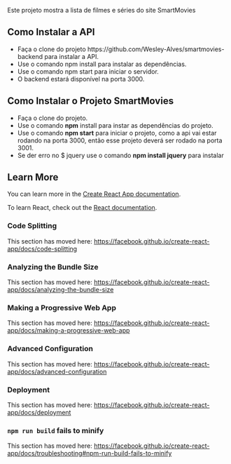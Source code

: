 Este projeto mostra a lista de filmes e séries do site SmartMovies

## Como Instalar a API

<ul>
  <li>Faça o clone do projeto https://github.com/Wesley-Alves/smartmovies-backend para instalar a API.<br/></li>
  <li>Use o comando npm install para instalar as dependências.<br/></li>
  <li>Use o comando npm start para iniciar o servidor.<br/></li>
  <li>O backend estará disponível na porta 3000.</li>
</ul>

## Como Instalar o Projeto SmartMovies
<ul>
  <li>Faça o clone do projeto.<br/></li>
  <li>Use o comando <strong>npm</strong> install para instar as dependências do projeto.<br/></li>
  <li>Use o comando <strong>npm start</strong> para iniciar o projeto, como a api vai estar rodando na porta 3000, então esse projeto deverá ser rodado na porta 3001.</br></li>
  <li>Se der erro no $ jquery use o comando <strong>npm install jquery</strong> para instalar</li>
</ul>


## Learn More

You can learn more in the [Create React App documentation](https://facebook.github.io/create-react-app/docs/getting-started).

To learn React, check out the [React documentation](https://reactjs.org/).

### Code Splitting

This section has moved here: https://facebook.github.io/create-react-app/docs/code-splitting

### Analyzing the Bundle Size

This section has moved here: https://facebook.github.io/create-react-app/docs/analyzing-the-bundle-size

### Making a Progressive Web App

This section has moved here: https://facebook.github.io/create-react-app/docs/making-a-progressive-web-app

### Advanced Configuration

This section has moved here: https://facebook.github.io/create-react-app/docs/advanced-configuration

### Deployment

This section has moved here: https://facebook.github.io/create-react-app/docs/deployment

### `npm run build` fails to minify

This section has moved here: https://facebook.github.io/create-react-app/docs/troubleshooting#npm-run-build-fails-to-minify 

